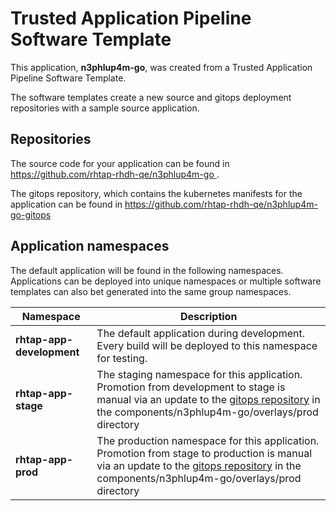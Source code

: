 # Trusted Application Pipeline Software Template

This application, **n3phlup4m-go**, was created from a Trusted Application Pipeline Software Template.

The software templates create a new source and gitops deployment repositories with a sample source application. 

## Repositories

The source code for your application can be found in [https://github.com/rhtap-rhdh-qe/n3phlup4m-go ](https://github.com/rhtap-rhdh-qe/n3phlup4m-go ).
 
The gitops repository, which contains the kubernetes manifests for the application can be found in 
[https://github.com/rhtap-rhdh-qe/n3phlup4m-go-gitops ](https://github.com/rhtap-rhdh-qe/n3phlup4m-go-gitops ) 

## Application namespaces 

The default application will be found in the following namespaces. Applications can be deployed into unique namespaces or multiple software templates can also bet generated into the same group namespaces.  

|  Namespace   |  Description   |  
| -------- | -------- |   
| **rhtap-app-development** | The default application during development. Every build will be deployed to this namespace for testing. | 
| **rhtap-app-stage** | The staging namespace for this application. Promotion from development to stage is manual via an update to the [gitops repository](https://github.com/rhtap-rhdh-qe/n3phlup4m-go-gitops ) in the components/n3phlup4m-go/overlays/prod directory |  
| **rhtap-app-prod** | The production namespace for this application. Promotion from stage to production is manual via an update to the [gitops repository](https://github.com/rhtap-rhdh-qe/n3phlup4m-go-gitops ) in the components/n3phlup4m-go/overlays/prod directory | 